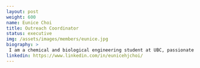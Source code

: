 ```yaml
---
layout: post
weight: 600
name: Eunice Choi
title: Outreach Coordinator 
status: executive
img: /assets/images/members/eunice.jpg
biography: >
 I am a chemical and biological engineering student at UBC, passionate about sustainability and how I can contribute in the future as an engineer. Currently, I am broadening my understanding of the engineering industry by working as a Junior Process Engineer at Chemetics (Worley), a company that specializes in sulphuric acid and chlorine chemical production. I am also a member of the student council in my department. 
linkedin: https://www.linkedin.com/in/eunicehjchoi/
---
```

